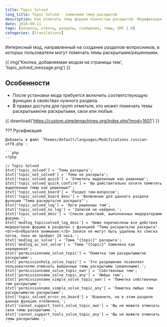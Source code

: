 ```yaml
---
title: Topic Solved
long_title: Topic Solved - помечаем тему раскрытой
description: Как отметить тему форума полностью раскрытой. Модификация для SMF.
date: 2010-09-11
tags: [вопросы, ответы, разделы, сообщения, темы, SMF 2.0]
categories: [translations]
---
```


Интересный мод, направленный на создание разделов-вопросников, в которых пользователи могут помечать темы раскрытыми/решенными.

<!-- more -->

{{ img('Кнопка, добавляемая модом на страницы тем', 'topic_solved_message.png') }}

## Особенности

* После установки мода требуется включить соответствующую функцию в свойствах нужного раздела.
* В правах доступа для групп отметьте, кто может помечать темы раскрытыми/не раскрытыми, свои или любые.

{{ download('https://custom.simplemachines.org/index.php?mod=1601') }}

??? Русификация

    Добавить в файл `Themes/default/languages/Modifications.russian-utf8.php`:

    ```php
    <?php

    // Topic Solved
    $txt['topic_solved'] = 'Тема раскрыта';
    $txt['topic_not_solved'] = 'Тема не раскрыта';
    $txt['topic_solved_quick'] = 'Отметить выделенные как решенные';
    $txt['topic_solved_quick_confirm'] = 'Вы действительно хотите пометить выделенные темы как решенные?';
    $txt['topic_solved_board'] = 'Раздел тем-вопросов';
    $txt['topic_solved_board_desc'] = 'Включение для данного раздела функции "Тема раскрыта/не раскрыта"';
    $txt['topic_solved_log'] = 'Логи решенных тем';
    $txt['topic_solved_no_log'] = 'Записей не найдено.';
    $txt['topic_solved_desc'] = 'Список действий, выполненных модераторами форума.';
    $txt['modlog_topicsolved_log_desc'] = 'Ниже перечислены все действия модераторов форума в разделах с функцией "Тема раскрыта/не раскрыта".<br><b>Обратите внимание:</b> Записи не могут быть удалены из списка логов, пока не пройдет 24 часа.';
    $txt['modlog_ac_solve'] = 'Тема "{topic}" раскрыта';
    $txt['modlog_ac_not_solve'] = 'Тема "{topic}" помечена как нерешенная';
    $txt['permissionname_solve_topic'] = 'Пометка тем раскрытыми/не раскрытыми';
    $txt['permissionhelp_solve_topic'] = 'Это разрешение позволяет пользователям отмечать выбранные темы раскрытыми (решенными).';
    $txt['permissionname_solve_topic_own'] = 'Собственных тем';
    $txt['permissionname_solve_topic_any'] = 'Любых тем';
    $txt['permissionname_simple_solve_topic_own'] = 'Пометка собственных тем раскрытыми';
    $txt['permissionname_simple_solve_topic_any'] = 'Пометка любых тем раскрытыми/не раскрытыми';
    $txt['topic_solved_error_no_board'] = 'Извините, но в этом разделе данная функция отключена.';
    $txt['cannot_support_tools_solve_topic_own'] = 'Вы не можете отмечать свои темы раскрытыми.';
    $txt['cannot_support_tools_solve_topic_any'] = 'Вы не можете отмечать темы раскрытыми.';
    ```
